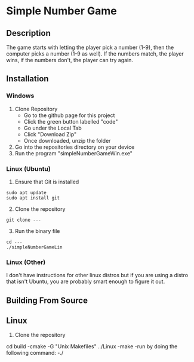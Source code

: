 # Simple Number Game
## Description

The game starts with letting the player pick a number (1-9), then the computer picks a number (1-9 as well). If the numbers match, the player wins, if the numbers don't, the player can try again.

## Installation

### Windows

1. Clone Repository 
    - Go to the github page for this project
    - Click the green button labelled "code"
    - Go under the Local Tab
    - Click "Download Zip"
    - Once downloaded, unzip the folder
2. Go into the repositories directory on your device
3. Run the program "simpleNumberGameWin.exe"

### Linux (Ubuntu)

1. Ensure that Git is installed
```
sudo apt update
sudo apt install git
```
2. Clone the repository
```
git clone ---
```
3. Run the binary file
```
cd ---
./simpleNumberGameLin
```

### Linux (Other)
I don't have instructions for other linux distros but if you are using a distro that isn't Ubuntu, you are probably smart enough to figure it out.

## Building From Source


## Linux

1. Clone the repository

cd build
    -cmake -G "Unix Makefiles" ../Linux
    -make
    -run by doing the following command:
        -./